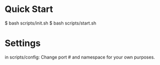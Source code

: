 # Quick Start

$ bash scripts/init.sh
$ bash scripts/start.sh

# Settings
in scripts/config:
	Change port # and namespace for your own purposes.
